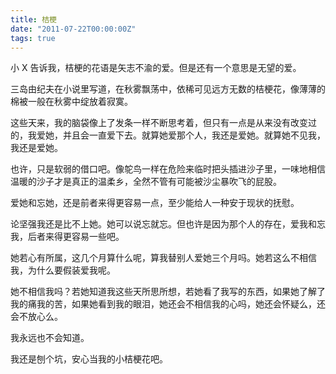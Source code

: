 ```yaml
---
title: 桔梗
date: "2011-07-22T00:00:00Z"
tags: true
---
```


小 X 告诉我，桔梗的花语是矢志不渝的爱。但是还有一个意思是无望的爱。

三岛由纪夫在小说里写道，在秋雾飘荡中，依稀可见远方无数的桔梗花，像薄薄的棉被一般在秋雾中绽放着寂寞。

这些天来，我的脑袋像上了发条一样不断思考着，但只有一点是从来没有改变过的，我爱她，并且会一直爱下去。就算她爱那个人，我还是爱她。就算她不见我，我还是爱她。

也许，只是软弱的借口吧。像鸵鸟一样在危险来临时把头插进沙子里，一味地相信温暖的沙子才是真正的温柔乡，全然不管有可能被沙尘暴吹飞的屁股。

爱她和忘她，还是前者来得更容易一点，至少能给人一种安于现状的抚慰。

论坚强我还是比不上她。她可以说忘就忘。但也许是因为那个人的存在，爱我和忘我，后者来得更容易一些吧。

她若心有所属，这几个月算什么呢，算我替别人爱她三个月吗。她若这么不相信我，为什么要假装爱我呢。

她不相信我吗？若她知道我这些天所思所想，若她看了我写的东西，如果她了解了我的痛我的苦，如果她看到我的眼泪，她还会不相信我的心吗，她还会怀疑么，还会不放心么。

我永远也不会知道。

我还是刨个坑，安心当我的小桔梗花吧。
